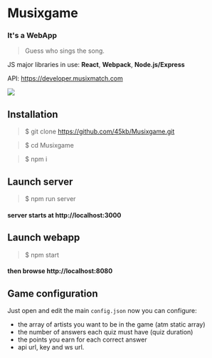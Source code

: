 # Musixgame
### It's a WebApp

> Guess who sings the song.

JS major libraries in use:
**React**, **Webpack**, **Node.js/Express**

API: https://developer.musixmatch.com


![](https://i.imgur.com/NspefmM.png)

## Installation

> $ git clone https://github.com/45kb/Musixgame.git

> $ cd Musixgame

> $ npm i

## Launch server

> $ npm run server

#### server starts at http://localhost:3000


## Launch webapp

> $ npm start


#### then browse http://localhost:8080

## Game configuration

Just open and edit the main `config.json` now you can configure:
- the array of artists you want to be in the game (atm static array)
- the number of answers each quiz must have (quiz duration)
- the points you earn for each correct answer
- api url, key and ws url.
